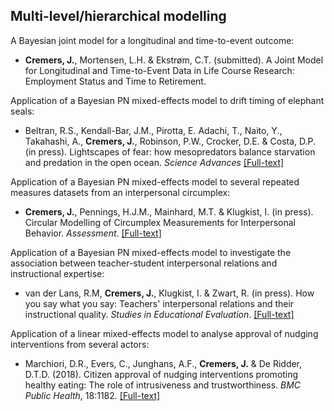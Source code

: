 ## Multi-level/hierarchical modelling

A Bayesian joint model for a longitudinal and time-to-event outcome:

- **Cremers, J.**, Mortensen, L.H. & Ekstrøm, C.T. (submitted). A Joint Model for Longitudinal and Time-to-Event Data in Life Course Research: Employment Status and Time to Retirement.

Application of a Bayesian PN mixed-effects model to drift timing of elephant seals:

- Beltran, R.S., Kendall-Bar, J.M., Pirotta, E. Adachi, T., Naito, Y., Takahashi, A., **Cremers, J.**, Robinson, P.W., Crocker, D.E. & Costa, D.P. (in press). Lightscapes of fear: how mesopredators balance starvation and predation in the open ocean. *Science Advances* [[Full-text]]()

Application of a Bayesian PN mixed-effects model to several repeated measures
datasets from an interpersonal circumplex:

- **Cremers, J.**, Pennings, H.J.M., Mainhard, M.T. & Klugkist, I. (in press). Circular Modelling of Circumplex Measurements for Interpersonal Behavior. *Assessment*. [[Full-text]](https://doi.org/10.1080/00273171.2019.1693332)

Application of a Bayesian PN mixed-effects model to investigate the association between
teacher-student interpersonal relations and instructional expertise:

- van der Lans, R.M, **Cremers, J.**, Klugkist, I. & Zwart, R. (in press). How you say what you say: Teachers' interpersonal relations and their instructional quality. *Studies in Educational Evaluation*. [[Full-text]](https://doi.org/10.1016/j.stueduc.2020.100902)

Application of a linear mixed-effects model to analyse approval of nudging interventions from several actors:

- Marchiori, D.R., Evers, C., Junghans, A.F., **Cremers, J.** & De Ridder, D.T.D. (2018). Citizen approval of nudging interventions promoting healthy eating: The role of intrusiveness and trustworthiness.  *BMC Public Health*, 18:1182. [[Full-text]](https://doi.org/10.1186/s12889-018-6097-y)

